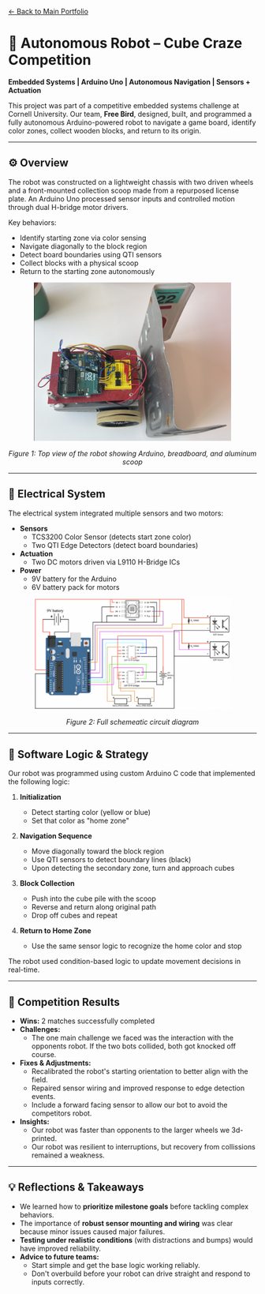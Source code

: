 [← Back to Main Portfolio](../README.md)


# 🤖 Autonomous Robot – Cube Craze Competition

**Embedded Systems | Arduino Uno | Autonomous Navigation | Sensors + Actuation**

This project was part of a competitive embedded systems challenge at Cornell University. Our team, **Free Bird**, designed, built, and programmed a fully autonomous Arduino-powered robot to navigate a game board, identify color zones, collect wooden blocks, and return to its origin.

---

## ⚙️ Overview

The robot was constructed on a lightweight chassis with two driven wheels and a front-mounted collection scoop made from a repurposed license plate. An Arduino Uno processed sensor inputs and controlled motion through dual H-bridge motor drivers.

Key behaviors:
- Identify starting zone via color sensing
- Navigate diagonally to the block region
- Detect board boundaries using QTI sensors
- Collect blocks with a physical scoop
- Return to the starting zone autonomously
  
<p align="center">
  <img src="../Projects/Images/RobotTopView.png" alt="Figure 1: Top view of the robot showing Arduino, breadboard, and aluminum scoop" width="400"/>
</p>

<p align="center">
  <em>Figure 1: Top view of the robot showing Arduino, breadboard, and aluminum scoop</em>
</p>



---

## 🔌 Electrical System

The electrical system integrated multiple sensors and two motors:

- **Sensors**
  - TCS3200 Color Sensor (detects start zone color)
  - Two QTI Edge Detectors (detect board boundaries)
- **Actuation**
  - Two DC motors driven via L9110 H-Bridge ICs
- **Power**
  - 9V battery for the Arduino
  - 6V battery pack for motors

<p align="center">
  <img src="../Projects/Images/CircuitBoard.png" alt="Figure 1: Top view of the robot showing Arduino, breadboard, and aluminum plow" width="400"/>
</p>

<p align="center">
  <em>Figure 2: Full schemeatic circuit diagram </em>
</p>





---

## 🧠 Software Logic & Strategy

Our robot was programmed using custom Arduino C code that implemented the following logic:

1. **Initialization**
   - Detect starting color (yellow or blue)
   - Set that color as "home zone"

2. **Navigation Sequence**
   - Move diagonally toward the block region
   - Use QTI sensors to detect boundary lines (black)
   - Upon detecting the secondary zone, turn and approach cubes

3. **Block Collection**
   - Push into the cube pile with the scoop
   - Reverse and return along original path
   - Drop off cubes and repeat

4. **Return to Home Zone**
   - Use the same sensor logic to recognize the home color and stop

The robot used condition-based logic to update movement decisions in real-time.

---

## 🏁 Competition Results

- **Wins:** 2 matches successfully completed
- **Challenges:**
  - The one main challenge we faced was the interaction with the opponents robot. If the two bots collided, both got knocked off course.
- **Fixes & Adjustments:**
  - Recalibrated the robot's starting orientation to better align with the field.
  - Repaired sensor wiring and improved response to edge detection events.
  - Include a forward facing sensor to allow our bot to avoid the competitors robot.
- **Insights:**
  - Our robot was faster than opponents to the larger wheels we 3d-printed.
  - Our robot was resilient to interruptions, but recovery from collissions remained a weakness.

---

## 💡 Reflections & Takeaways

- We learned how to **prioritize milestone goals** before tackling complex behaviors.
- The importance of **robust sensor mounting and wiring** was clear because minor issues caused major failures.
- **Testing under realistic conditions** (with distractions and bumps) would have improved reliability.
- **Advice to future teams:**
  - Start simple and get the base logic working reliably.
  - Don't overbuild before your robot can drive straight and respond to inputs correctly.




